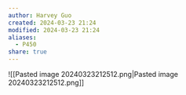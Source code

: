 ```yaml
---
author: Harvey Guo
created: 2024-03-23 21:24
modified: 2024-03-23 21:24
aliases:
  - P450
share: true
---
```


![[Pasted image 20240323212512.png|Pasted image 20240323212512.png]]